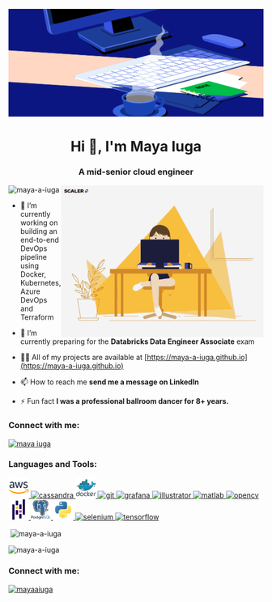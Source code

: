 [![MasterHead](https://github.com/maya-a-iuga/maya-a-iuga/blob/main/90-article-banner-2.gif)](https://github.com/maya-a-iuga)
<h1 align="center">Hi 👋, I'm Maya Iuga</h1>
<h3 align="center">A mid-senior cloud engineer</h3>
<img align="right" src="https://github.com/maya-a-iuga/maya-a-iuga/blob/main/scaler-create-impact.gif" alt="Coding" width="400"  />

<p align="left"> <img src="https://komarev.com/ghpvc/?username=maya-a-iuga&label=Profile%20views&color=0e75b6&style=flat" alt="maya-a-iuga" /> </p>

- 🔭 I’m currently working on building an end-to-end DevOps pipeline using Docker, Kubernetes, Azure DevOps and Terraform

- 🌱 I’m currently preparing for the **Databricks Data Engineer Associate** exam

- 👨‍💻 All of my projects are available at [https://maya-a-iuga.github.io](https://maya-a-iuga.github.io)

- 📫 How to reach me **send me a message on LinkedIn**

- ⚡ Fun fact **I was a professional ballroom dancer for 8+ years.**

<h3 align="left">Connect with me:</h3>
<p align="left">
<a href="https://linkedin.com/in/maya iuga" target="blank"><img align="center" src="https://raw.githubusercontent.com/rahuldkjain/github-profile-readme-generator/master/src/images/icons/Social/linked-in-alt.svg" alt="maya iuga" height="30" width="40" /></a>
</p>

<h3 align="left">Languages and Tools:</h3>
<p align="left"> <a href="https://aws.amazon.com" target="_blank" rel="noreferrer"> <img src="https://raw.githubusercontent.com/devicons/devicon/master/icons/amazonwebservices/amazonwebservices-original-wordmark.svg" alt="aws" width="40" height="40"/> </a> <a href="https://cassandra.apache.org/" target="_blank" rel="noreferrer"> <img src="https://www.vectorlogo.zone/logos/apache_cassandra/apache_cassandra-icon.svg" alt="cassandra" width="40" height="40"/> </a> <a href="https://www.docker.com/" target="_blank" rel="noreferrer"> <img src="https://raw.githubusercontent.com/devicons/devicon/master/icons/docker/docker-original-wordmark.svg" alt="docker" width="40" height="40"/> </a> <a href="https://git-scm.com/" target="_blank" rel="noreferrer"> <img src="https://www.vectorlogo.zone/logos/git-scm/git-scm-icon.svg" alt="git" width="40" height="40"/> </a> <a href="https://grafana.com" target="_blank" rel="noreferrer"> <img src="https://www.vectorlogo.zone/logos/grafana/grafana-icon.svg" alt="grafana" width="40" height="40"/> </a> <a href="https://www.adobe.com/in/products/illustrator.html" target="_blank" rel="noreferrer"> <img src="https://www.vectorlogo.zone/logos/adobe_illustrator/adobe_illustrator-icon.svg" alt="illustrator" width="40" height="40"/> </a> <a href="https://www.mathworks.com/" target="_blank" rel="noreferrer"> <img src="https://upload.wikimedia.org/wikipedia/commons/2/21/Matlab_Logo.png" alt="matlab" width="40" height="40"/> </a> <a href="https://opencv.org/" target="_blank" rel="noreferrer"> <img src="https://www.vectorlogo.zone/logos/opencv/opencv-icon.svg" alt="opencv" width="40" height="40"/> </a> <a href="https://pandas.pydata.org/" target="_blank" rel="noreferrer"> <img src="https://raw.githubusercontent.com/devicons/devicon/2ae2a900d2f041da66e950e4d48052658d850630/icons/pandas/pandas-original.svg" alt="pandas" width="40" height="40"/> </a> <a href="https://www.postgresql.org" target="_blank" rel="noreferrer"> <img src="https://raw.githubusercontent.com/devicons/devicon/master/icons/postgresql/postgresql-original-wordmark.svg" alt="postgresql" width="40" height="40"/> </a> <a href="https://www.python.org" target="_blank" rel="noreferrer"> <img src="https://raw.githubusercontent.com/devicons/devicon/master/icons/python/python-original.svg" alt="python" width="40" height="40"/> </a> <a href="https://www.selenium.dev" target="_blank" rel="noreferrer"> <img src="https://raw.githubusercontent.com/detain/svg-logos/780f25886640cef088af994181646db2f6b1a3f8/svg/selenium-logo.svg" alt="selenium" width="40" height="40"/> </a> <a href="https://www.tensorflow.org" target="_blank" rel="noreferrer"> <img src="https://www.vectorlogo.zone/logos/tensorflow/tensorflow-icon.svg" alt="tensorflow" width="40" height="40"/> </a> </p>

<p>&nbsp;<img align="center" src="https://github-readme-stats.vercel.app/api?username=maya-a-iuga&show_icons=true&locale=en" alt="maya-a-iuga" /></p>
<p><img align="center" src="https://github-readme-streak-stats.herokuapp.com/?user=maya-a-iuga&" alt="maya-a-iuga" /></p>


<h3 align="left">Connect with me:</h3>
<p align="left">
<a href="https://dev.to/mayaaiuga" target="blank"><img align="center" src="https://raw.githubusercontent.com/rahuldkjain/github-profile-readme-generator/master/src/images/icons/Social/devto.svg" alt="mayaaiuga" height="30" width="40" /></a>
</p>
